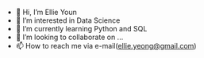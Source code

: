 - 👋 Hi, I’m Ellie Youn
- 👀 I’m interested in Data Science
- 🌱 I’m currently learning Python and SQL
- 💞️ I’m looking to collaborate on ...
- 📫 How to reach me via e-mail(ellie.yeong@gmail.com)

<!---
ellie-youn/ellie-youn is a ✨ special ✨ repository because its `README.md` (this file) appears on your GitHub profile.
You can click the Preview link to take a look at your changes.
--->
